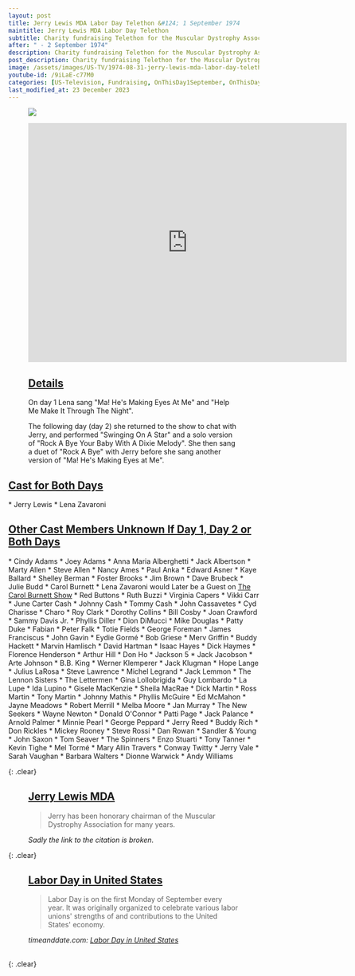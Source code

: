 ```yaml
---
layout: post
title: Jerry Lewis MDA Labor Day Telethon &#124; 1 September 1974
maintitle: Jerry Lewis MDA Labor Day Telethon
subtitle: Charity fundraising Telethon for the Muscular Dystrophy Association
after: " - 2 September 1974"
description: Charity fundraising Telethon for the Muscular Dystrophy Association.
post_description: Charity fundraising Telethon for the Muscular Dystrophy Association.
image: /assets/images/US-TV/1974-08-31-jerry-lewis-mda-labor-day-telethon.jpg
youtube-id: /9iLaE-c77M0
categories: [US-Television, Fundraising, OnThisDay1September, OnThisDay2September, Year-1974]
last_modified_at: 23 December 2023
---
```


<figure class="fig1">
<img src="{{ page.image }}" class="full-width" />
</figure>

<figure class="fig2">
<div class="responsive-video"><iframe width="640px" height="480px" src="https://www.youtube.com/embed/9iLaE-c77M0?start=2172&rel=0&showinfo=1" frameborder="0" allowfullscreen></iframe></div>
<h2 id="details"><a href="#details">Details</a></h2>
<p>On day 1 Lena sang "Ma! He's Making Eyes At Me" and "Help Me Make It Through The Night".</p>
<p>The following day (day 2) she returned to the show to chat with Jerry, and performed "Swinging On A Star" and a solo version of "Rock A Bye Your Baby With A Dixie Melody". She then sang a duet of "Rock A Bye" with Jerry before she sang another version of "Ma! He's Making Eyes at Me".</p>
</figure>

<h2 id="cast1"><a href="#cast1">Cast for Both Days</a></h2>
* Jerry Lewis
* Lena Zavaroni

<h2 id="cast2"><a href="#cast2">Other Cast Members Unknown If Day 1, Day 2 or Both Days</a></h2>
* Cindy Adams
* Joey Adams
* Anna Maria Alberghetti
* Jack Albertson
* Marty Allen
* Steve Allen
* Nancy Ames
* Paul Anka
* Edward Asner
* Kaye Ballard
* Shelley Berman
* Foster Brooks
* Jim Brown
* Dave Brubeck
* Julie Budd
* Carol Burnett
     * Lena Zavaroni would Later be a Guest on <a href="/1974-11-02-the-carol-burnett-show/">The Carol Burnett Show</a>
* Red Buttons
* Ruth Buzzi
* Virginia Capers
* Vikki Carr
* June Carter Cash
* Johnny Cash
* Tommy Cash
* John Cassavetes
* Cyd Charisse
* Charo
* Roy Clark
* Dorothy Collins
* Bill Cosby
* Joan Crawford
* Sammy Davis Jr.
* Phyllis Diller
* Dion DiMucci
* Mike Douglas
* Patty Duke
* Fabian
* Peter Falk
* Totie Fields
* George Foreman
* James Franciscus
* John Gavin
* Eydie Gormé
* Bob Griese
* Merv Griffin
* Buddy Hackett
* Marvin Hamlisch
* David Hartman
* Isaac Hayes
* Dick Haymes
* Florence Henderson
* Arthur Hill
* Don Ho
* Jackson 5
* Jack Jacobson
* Arte Johnson
* B.B. King
* Werner Klemperer
* Jack Klugman
* Hope Lange
* Julius LaRosa
* Steve Lawrence
* Michel Legrand
* Jack Lemmon
* The Lennon Sisters
* The Lettermen
* Gina Lollobrigida
* Guy Lombardo
* La Lupe
* Ida Lupino
* Gisele MacKenzie
* Sheila MacRae
* Dick Martin
* Ross Martin
* Tony Martin
* Johnny Mathis
* Phyllis McGuire
* Ed McMahon
* Jayne Meadows
* Robert Merrill
* Melba Moore
* Jan Murray
* The New Seekers
* Wayne Newton
* Donald O'Connor
* Patti Page
* Jack Palance
* Arnold Palmer
* Minnie Pearl
* George Peppard
* Jerry Reed
* Buddy Rich
* Don Rickles
* Mickey Rooney
* Steve Rossi
* Dan Rowan
* Sandler & Young
* John Saxon
* Tom Seaver
* The Spinners
* Enzo Stuarti
* Tony Tanner
* Kevin Tighe
* Mel Tormé
* Mary Allin Travers
* Conway Twitty
* Jerry Vale
* Sarah Vaughan
* Barbara Walters
* Dionne Warwick
* Andy Williams

{: .clear}

<figure class="fig3">
<h2 id="mda"><a href="#mda">Jerry Lewis MDA</a></h2>
<blockquote>Jerry has been honorary chairman of the Muscular Dystrophy Association for many years.</blockquote>
<cite>Sadly the link to the citation is broken.</cite>
</figure>

{: .clear}

<figure class="fig3">
<h2 id="labor-day"><a href="#labor-day">Labor Day in United States</a></h2>
<blockquote>Labor Day is on the first Monday of September every year. It was originally organized to celebrate various labor unions' strengths of and contributions to the United States' economy.</blockquote>
<cite>timeanddate.com: <a href="https://www.timeanddate.com/holidays/us/labor-day">Labor Day in United States</a></cite>
</figure>

<br />{: .clear}

